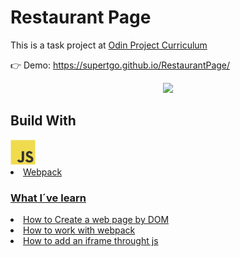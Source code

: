 # Restaurant Page

This is a task project  at <a href = 'https://www.theodinproject.com/'  target='_blank' >Odin Project Curriculum</a>

 👉 Demo: https://supertgo.github.io/RestaurantPage/

<p align="center">
  <img src="/demo/demoHd.gif" />
</p>


## Build With

<img src="https://raw.githubusercontent.com/devicons/devicon/master/icons/javascript/javascript-original.svg" alt="javascript" width="40" height="40"/>
<li><a href = 'https://webpack.js.org/'  target='_blank' >Webpack</li>

### What I´ve learn

 <li>How to Create a web page by DOM</li>
 <li>How to work with webpack </li>
 <li>How to add an iframe throught js </li>


